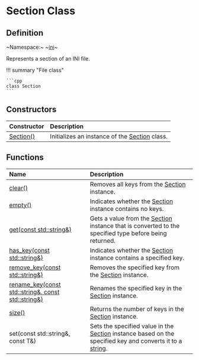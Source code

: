 # Section Class

## Definition

~Namespace:~ ~[ini](../ini_namespace.md)~

Represents a section of an INI file.

!!! summary "File class"

    ```cpp
    class Section
    ```

## Constructors

| Constructor | Description |
| :---------- | :---------- |
| [Section()](constructors.md#section) | Initializes an instance of the [Section](section.md) class. |

## Functions

| Name| Description |
| :-- | :---------- |
| [clear()](functions/clear.md) | Removes all keys from the [Section](section.md) instance. |
| [empty()](functions/empty.md) | Indicates whether the [Section](section.md) instance contains no keys. |
| [get<T>(const std::string&)](functions/get) | Gets a value from the [Section](section.md) instance that is converted to the specified type before being returned. |
| [has_key(const std::string&)](functions/has_key.md) | Indicates whether the [Section](section.md) instance contains a specified key. |
| [remove_key(const std::string&)](functions/remove_key.md) | Removes the specified key from the [Section](section.md) instance. |
| [rename_key(const std::string&, const std::string&)](functions/rename_key.md) | Renames the specified key in the [Section](section.md) instance. |
| [size()](functions/size.md) | Returns the number of keys in the [Section](section.md) instance. |
| set<T>(const std::string&, const T&) | Sets the specified value in the [Section](section.md) instance based on the specified key and converts it to a [string](https://en.cppreference.com/w/cpp/string/basic_string). |